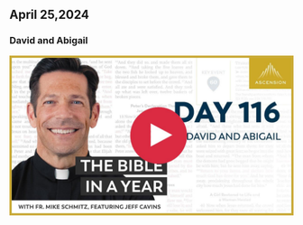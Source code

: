 ## April 25,2024

### David and Abigail

[![David and Abigail](https://raw.githubusercontent.com/linusjf/BIAY/main/April/jpgs/Day116.jpg)](https://youtu.be/iS2jyhKlgpU "David and Abigail")
